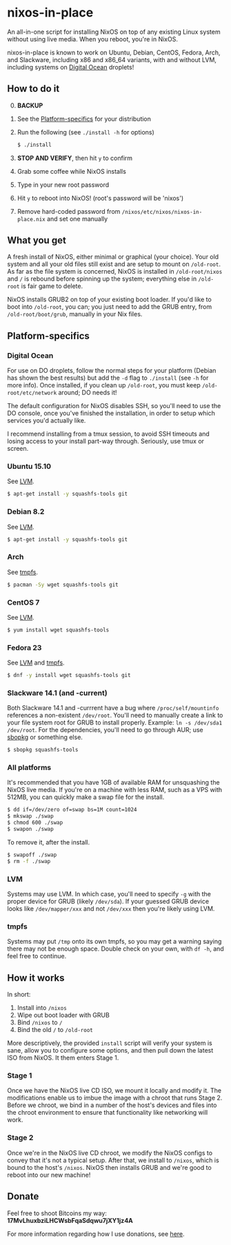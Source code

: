 # nixos-in-place
An all-in-one script for installing NixOS on top of any existing Linux
system without using live media. When you reboot, you're in NixOS.

nixos-in-place is known to work on Ubuntu, Debian, CentOS, Fedora, Arch, and
Slackware, including x86 and x86_64 variants, with and without LVM, including
systems on [Digital
Ocean](https://github.com/jeaye/nixos-in-place#digital-ocean) droplets!

## How to do it
0. **BACKUP**
1. See the
   [Platform-specifics](https://github.com/jeaye/nixos-in-place#platform-specifics)
   for your distribution
2. Run the following (see `./install -h` for options)

   ```bash
   $ ./install
   ```
3. **STOP AND VERIFY**, then hit `y` to confirm
4. Grab some coffee while NixOS installs
5. Type in your new root password
6. Hit `y` to reboot into NixOS! (root's password will be 'nixos')
7. Remove hard-coded password from `/nixos/etc/nixos/nixos-in-place.nix` and set
   one manually

## What you get
A fresh install of NixOS, either minimal or graphical (your choice). Your
old system and all your old files still exist and are setup to mount on
`/old-root`. As far as the file system is concerned, NixOS is installed in
`/old-root/nixos` and `/` is rebound before spinning up the system; everything
else in `/old-root` is fair game to delete.

NixOS installs GRUB2 on top of your existing boot loader. If you'd like to boot
into `/old-root`, you can; you just need to add the GRUB entry, from
`/old-root/boot/grub`, manually in your Nix files.

## Platform-specifics
### Digital Ocean
For use on DO droplets, follow the normal steps for your platform (Debian has
shown the best results) but add the `-d` flag to `./install` (see `-h` for more
info). Once installed, if you clean up `/old-root`, you must keep
`/old-root/etc/network` around; DO needs it!

The default configuration for NixOS disables SSH, so you'll need to use the DO
console, once you've finished the installation, in order to setup which services
you'd actually like.

I recommend installing from a tmux session, to avoid SSH timeouts and losing
access to your install part-way through. Seriously, use tmux or screen.

### Ubuntu 15.10
See [LVM](https://github.com/jeaye/nixos-in-place#lvm).
```bash
$ apt-get install -y squashfs-tools git
```

### Debian 8.2
See [LVM](https://github.com/jeaye/nixos-in-place#lvm).
```bash
$ apt-get install -y squashfs-tools git
```

### Arch
See [tmpfs](https://github.com/jeaye/nixos-in-place#tmpfs).
```bash
$ pacman -Sy wget squashfs-tools git
```

### CentOS 7
See [LVM](https://github.com/jeaye/nixos-in-place#lvm).
```bash
$ yum install wget squashfs-tools
```

### Fedora 23
See [LVM](https://github.com/jeaye/nixos-in-place#lvm) and
[tmpfs](https://github.com/jeaye/nixos-in-place#tmpfs).
```bash
$ dnf -y install wget squashfs-tools git
```

### Slackware 14.1 (and -current)
Both Slackware 14.1 and -currrent have a bug where `/proc/self/mountinfo`
references a non-existent `/dev/root`. You'll need to manually create a link to
your file system root for GRUB to install properly. Example: `ln -s /dev/sda1
/dev/root`.  For the dependencies, you'll need to go through AUR; use
[sbopkg](http://blog.jeaye.com/2015/07/09/sbopkg/) or something else.
```bash
$ sbopkg squashfs-tools
```

### All platforms
It's recommended that you have 1GB of available RAM for unsquashing the NixOS
live media. If you're on a machine with less RAM, such as a VPS with 512MB, you
can quickly make a swap file for the install.

```bash
$ dd if=/dev/zero of=swap bs=1M count=1024
$ mkswap ./swap
$ chmod 600 ./swap
$ swapon ./swap
```

To remove it, after the install.

```bash
$ swapoff ./swap
$ rm -f ./swap
```

### LVM
Systems may use LVM. In which case, you'll need to specify `-g` with the proper
device for GRUB (likely `/dev/sda`). If your guessed GRUB device looks like
`/dev/mapper/xxx` and not `/dev/xxx` then you're likely using LVM.

### tmpfs
Systems may put `/tmp` onto its own tmpfs, so you may get a warning saying there
may not be enough space. Double check on your own, with `df -h`, and feel free
to continue.

## How it works
In short:

1. Install into `/nixos`
2. Wipe out boot loader with GRUB
3. Bind `/nixos` to `/`
4. Bind the old `/` to `/old-root`

More descriptively, the provided `install` script will verify your system is
sane, allow you to configure some options, and then pull down the latest ISO
from NixOS. It them enters Stage 1.

### Stage 1
Once we have the NixOS live CD ISO, we mount it locally and modify it. The
modifications enable us to imbue the image with a chroot that runs Stage 2.
Before we chroot, we bind in a number of the host's devices and files into the
chroot environment to ensure that functionality like networking will work.

### Stage 2
Once we're in the NixOS live CD chroot, we modify the NixOS configs to convey
that it's not a typical setup. After that, we install to `/nixos`, which is
bound to the host's `/nixos`. NixOS then installs GRUB and we're good to reboot
into our new machine!

## Donate
Feel free to shoot Bitcoins my way: **17MvLhuxbziLHCWsbFqaSdqwu7jXY1jz4A**

For more information regarding how I use donations, see
[here](http://jeaye.com/donate/).

